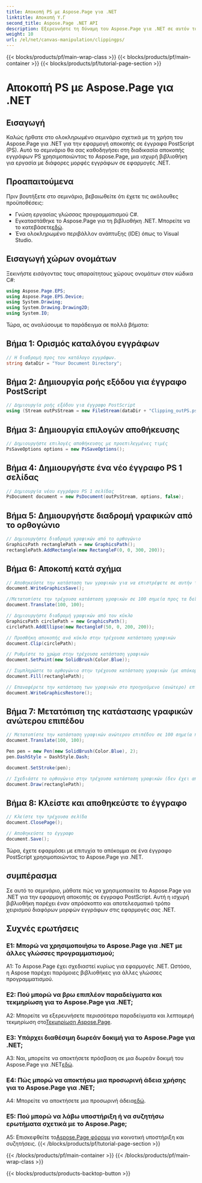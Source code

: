 ```yaml
---
title: Αποκοπή PS με Aspose.Page για .NET
linktitle: Αποκοπή Υ.Γ
second_title: Aspose.Page .NET API
description: Εξερευνήστε τη δύναμη του Aspose.Page για .NET σε αυτόν τον αναλυτικό οδηγό για την αποκοπή εγγράφων PostScript. Μάθετε να βελτιώνετε τις δυνατότητες επεξεργασίας εγγράφων σας χωρίς κόπο.
weight: 10
url: /el/net/canvas-manipulation/clippingps/
---
```


{{< blocks/products/pf/main-wrap-class >}}
{{< blocks/products/pf/main-container >}}
{{< blocks/products/pf/tutorial-page-section >}}

# Αποκοπή PS με Aspose.Page για .NET

## Εισαγωγή

Καλώς ήρθατε στο ολοκληρωμένο σεμινάριο σχετικά με τη χρήση του Aspose.Page για .NET για την εφαρμογή αποκοπής σε έγγραφα PostScript (PS). Αυτό το σεμινάριο θα σας καθοδηγήσει στη διαδικασία αποκοπής εγγράφων PS χρησιμοποιώντας το Aspose.Page, μια ισχυρή βιβλιοθήκη για εργασία με διάφορες μορφές εγγράφων σε εφαρμογές .NET.

## Προαπαιτούμενα

Πριν βουτήξετε στο σεμινάριο, βεβαιωθείτε ότι έχετε τις ακόλουθες προϋποθέσεις:

- Γνώση εργασίας γλώσσας προγραμματισμού C#.
-  Εγκαταστάθηκε το Aspose.Page για τη βιβλιοθήκη .NET. Μπορείτε να το κατεβάσετε[εδώ](https://releases.aspose.com/page/net/).
- Ένα ολοκληρωμένο περιβάλλον ανάπτυξης (IDE) όπως το Visual Studio.

## Εισαγωγή χώρων ονομάτων

Ξεκινήστε εισάγοντας τους απαραίτητους χώρους ονομάτων στον κώδικα C#:

```csharp
using Aspose.Page.EPS;
using Aspose.Page.EPS.Device;
using System.Drawing;
using System.Drawing.Drawing2D;
using System.IO;
```

Τώρα, ας αναλύσουμε το παράδειγμα σε πολλά βήματα:

## Βήμα 1: Ορισμός καταλόγου εγγράφων

```csharp
// Η διαδρομή προς τον κατάλογο εγγράφων.
string dataDir = "Your Document Directory";
```

## Βήμα 2: Δημιουργία ροής εξόδου για έγγραφο PostScript

```csharp
// Δημιουργία ροής εξόδου για έγγραφο PostScript
using (Stream outPsStream = new FileStream(dataDir + "Clipping_outPS.ps", FileMode.Create))
```

## Βήμα 3: Δημιουργία επιλογών αποθήκευσης

```csharp
// Δημιουργήστε επιλογές αποθήκευσης με προεπιλεγμένες τιμές
PsSaveOptions options = new PsSaveOptions();
```

## Βήμα 4: Δημιουργήστε ένα νέο έγγραφο PS 1 σελίδας

```csharp
// Δημιουργία νέου εγγράφου PS 1 σελίδας
PsDocument document = new PsDocument(outPsStream, options, false);
```

## Βήμα 5: Δημιουργήστε διαδρομή γραφικών από το ορθογώνιο

```csharp
// Δημιουργήστε διαδρομή γραφικών από το ορθογώνιο
GraphicsPath rectanglePath = new GraphicsPath();
rectanglePath.AddRectangle(new RectangleF(0, 0, 300, 200));
```

## Βήμα 6: Αποκοπή κατά σχήμα

```csharp
// Αποθηκεύστε την κατάσταση των γραφικών για να επιστρέψετε σε αυτήν την κατάσταση μετά τον μετασχηματισμό
document.WriteGraphicsSave();

//Μετατοπίστε την τρέχουσα κατάσταση γραφικών σε 100 σημεία προς τα δεξιά και 100 σημεία προς τα κάτω.
document.Translate(100, 100);

// Δημιουργήστε διαδρομή γραφικών από τον κύκλο
GraphicsPath circlePath = new GraphicsPath();
circlePath.AddEllipse(new RectangleF(50, 0, 200, 200));

// Προσθήκη αποκοπής ανά κύκλο στην τρέχουσα κατάσταση γραφικών
document.Clip(circlePath);

// Ρυθμίστε το χρώμα στην τρέχουσα κατάσταση γραφικών
document.SetPaint(new SolidBrush(Color.Blue));

// Συμπληρώστε το ορθογώνιο στην τρέχουσα κατάσταση γραφικών (με απόκομμα)
document.Fill(rectanglePath);

// Επαναφέρετε την κατάσταση των γραφικών στο προηγούμενο (ανώτερο) επίπεδο
document.WriteGraphicsRestore();
```

## Βήμα 7: Μετατόπιση της κατάστασης γραφικών ανώτερου επιπέδου

```csharp
// Μετατοπίστε την κατάσταση γραφικών ανώτερου επιπέδου σε 100 σημεία προς τα δεξιά και 100 σημεία προς τα κάτω.
document.Translate(100, 100);

Pen pen = new Pen(new SolidBrush(Color.Blue), 2);
pen.DashStyle = DashStyle.Dash;

document.SetStroke(pen);

// Σχεδιάστε το ορθογώνιο στην τρέχουσα κατάσταση γραφικών (δεν έχει αποκοπή) πάνω από το κομμένο ορθογώνιο
document.Draw(rectanglePath);
```

## Βήμα 8: Κλείστε και αποθηκεύστε το έγγραφο

```csharp
// Κλείστε την τρέχουσα σελίδα
document.ClosePage();

// Αποθηκεύστε το έγγραφο
document.Save();
```

Τώρα, έχετε εφαρμόσει με επιτυχία το απόκομμα σε ένα έγγραφο PostScript χρησιμοποιώντας το Aspose.Page για .NET.

## συμπέρασμα

Σε αυτό το σεμινάριο, μάθατε πώς να χρησιμοποιείτε το Aspose.Page για .NET για την εφαρμογή αποκοπής σε έγγραφα PostScript. Αυτή η ισχυρή βιβλιοθήκη παρέχει έναν απρόσκοπτο και αποτελεσματικό τρόπο χειρισμού διαφόρων μορφών εγγράφων στις εφαρμογές σας .NET.

## Συχνές ερωτήσεις

### Ε1: Μπορώ να χρησιμοποιήσω το Aspose.Page για .NET με άλλες γλώσσες προγραμματισμού;

A1: Το Aspose.Page έχει σχεδιαστεί κυρίως για εφαρμογές .NET. Ωστόσο, η Aspose παρέχει παρόμοιες βιβλιοθήκες για άλλες γλώσσες προγραμματισμού.

### Ε2: Πού μπορώ να βρω επιπλέον παραδείγματα και τεκμηρίωση για το Aspose.Page για .NET;

 A2: Μπορείτε να εξερευνήσετε περισσότερα παραδείγματα και λεπτομερή τεκμηρίωση στο[Τεκμηρίωση Aspose.Page](https://reference.aspose.com/page/net/).

### Ε3: Υπάρχει διαθέσιμη δωρεάν δοκιμή για το Aspose.Page για .NET;

 A3: Ναι, μπορείτε να αποκτήσετε πρόσβαση σε μια δωρεάν δοκιμή του Aspose.Page για .NET[εδώ](https://releases.aspose.com/).

### Ε4: Πώς μπορώ να αποκτήσω μια προσωρινή άδεια χρήσης για το Aspose.Page για .NET;

 A4: Μπορείτε να αποκτήσετε μια προσωρινή άδεια[εδώ](https://purchase.aspose.com/temporary-license/).

### Ε5: Πού μπορώ να λάβω υποστήριξη ή να συζητήσω ερωτήματα σχετικά με το Aspose.Page;

 A5: Επισκεφθείτε το[Aspose.Page φόρουμ](https://forum.aspose.com/c/page/39) για κοινοτική υποστήριξη και συζητήσεις.
{{< /blocks/products/pf/tutorial-page-section >}}

{{< /blocks/products/pf/main-container >}}
{{< /blocks/products/pf/main-wrap-class >}}

{{< blocks/products/products-backtop-button >}}
